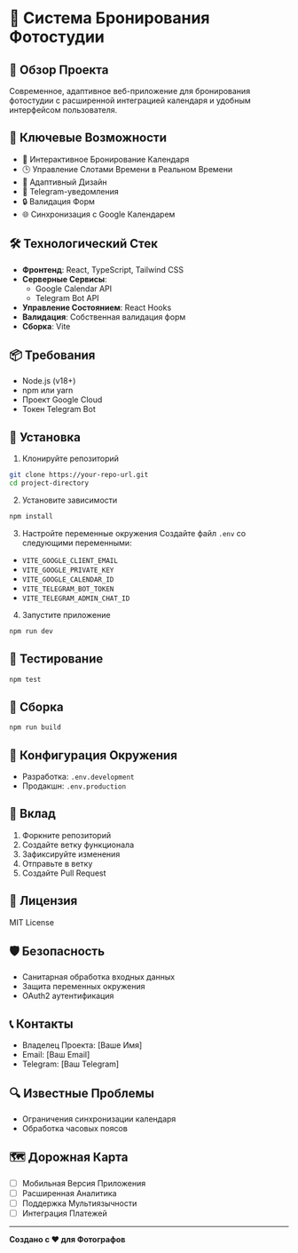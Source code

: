 # 📸 Система Бронирования Фотостудии

## 🚀 Обзор Проекта
Современное, адаптивное веб-приложение для бронирования фотостудии с расширенной интеграцией календаря и удобным интерфейсом пользователя.

## 🌟 Ключевые Возможности
- 📅 Интерактивное Бронирование Календаря
- 🕒 Управление Слотами Времени в Реальном Времени
- 📱 Адаптивный Дизайн
- 🤖 Telegram-уведомления
- 🔒 Валидация Форм
- 🌐 Синхронизация с Google Календарем

## 🛠 Технологический Стек
- **Фронтенд**: React, TypeScript, Tailwind CSS
- **Серверные Сервисы**: 
  - Google Calendar API
  - Telegram Bot API
- **Управление Состоянием**: React Hooks
- **Валидация**: Собственная валидация форм
- **Сборка**: Vite

## 📦 Требования
- Node.js (v18+)
- npm или yarn
- Проект Google Cloud
- Токен Telegram Bot

## 🔧 Установка

1. Клонируйте репозиторий
```bash
git clone https://your-repo-url.git
cd project-directory
```

2. Установите зависимости
```bash
npm install
```

3. Настройте переменные окружения
Создайте файл `.env` со следующими переменными:
- `VITE_GOOGLE_CLIENT_EMAIL`
- `VITE_GOOGLE_PRIVATE_KEY`
- `VITE_GOOGLE_CALENDAR_ID`
- `VITE_TELEGRAM_BOT_TOKEN`
- `VITE_TELEGRAM_ADMIN_CHAT_ID`

4. Запустите приложение
```bash
npm run dev
```

## 🧪 Тестирование
```bash
npm test
```

## 🚢 Сборка
```bash
npm run build
```

## 📝 Конфигурация Окружения
- Разработка: `.env.development`
- Продакшн: `.env.production`

## 🤝 Вклад
1. Форкните репозиторий
2. Создайте ветку функционала
3. Зафиксируйте изменения
4. Отправьте в ветку
5. Создайте Pull Request

## 📄 Лицензия
MIT License

## 🛡️ Безопасность
- Санитарная обработка входных данных
- Защита переменных окружения
- OAuth2 аутентификация

## 📞 Контакты
- Владелец Проекта: [Ваше Имя]
- Email: [Ваш Email]
- Telegram: [Ваш Telegram]

## 🔍 Известные Проблемы
- Ограничения синхронизации календаря
- Обработка часовых поясов

## 🗺️ Дорожная Карта
- [ ] Мобильная Версия Приложения
- [ ] Расширенная Аналитика
- [ ] Поддержка Мультиязычности
- [ ] Интеграция Платежей

---

**Создано с ❤️ для Фотографов**
